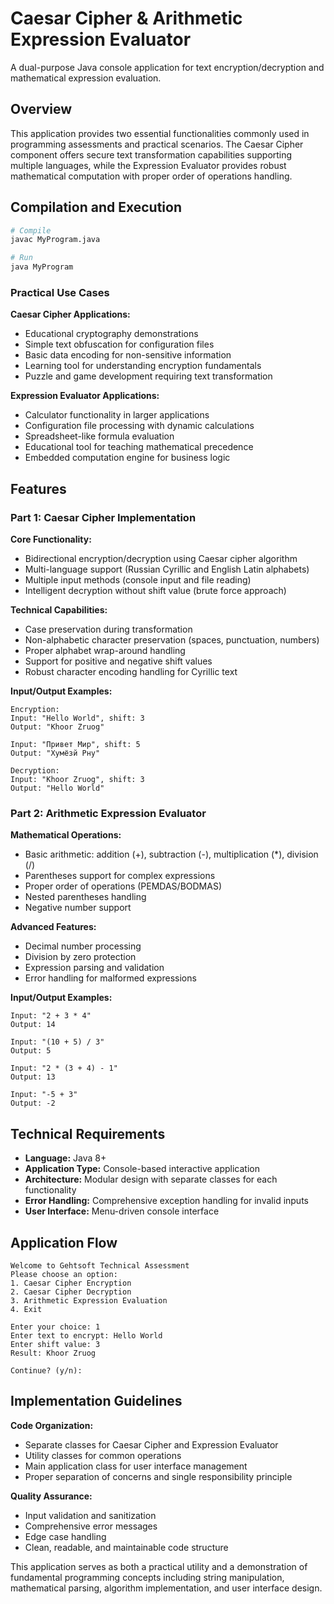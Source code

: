 # Caesar Cipher & Arithmetic Expression Evaluator

A dual-purpose Java console application for text encryption/decryption and mathematical expression evaluation.

## Overview

This application provides two essential functionalities commonly used in programming assessments and practical scenarios. The Caesar Cipher component offers secure text transformation capabilities supporting multiple languages, while the Expression Evaluator provides robust mathematical computation with proper order of operations handling.

## Compilation and Execution

```bash
# Compile
javac MyProgram.java

# Run
java MyProgram
```

### Practical Use Cases

**Caesar Cipher Applications:**
- Educational cryptography demonstrations
- Simple text obfuscation for configuration files
- Basic data encoding for non-sensitive information
- Learning tool for understanding encryption fundamentals
- Puzzle and game development requiring text transformation

**Expression Evaluator Applications:**
- Calculator functionality in larger applications
- Configuration file processing with dynamic calculations
- Spreadsheet-like formula evaluation
- Educational tool for teaching mathematical precedence
- Embedded computation engine for business logic

## Features

### Part 1: Caesar Cipher Implementation

**Core Functionality:**
- Bidirectional encryption/decryption using Caesar cipher algorithm
- Multi-language support (Russian Cyrillic and English Latin alphabets)
- Multiple input methods (console input and file reading)
- Intelligent decryption without shift value (brute force approach)

**Technical Capabilities:**
- Case preservation during transformation
- Non-alphabetic character preservation (spaces, punctuation, numbers)
- Proper alphabet wrap-around handling
- Support for positive and negative shift values
- Robust character encoding handling for Cyrillic text

**Input/Output Examples:**
```
Encryption:
Input: "Hello World", shift: 3
Output: "Khoor Zruog"

Input: "Привет Мир", shift: 5  
Output: "Хумёзй Рну"

Decryption:
Input: "Khoor Zruog", shift: 3
Output: "Hello World"
```

### Part 2: Arithmetic Expression Evaluator

**Mathematical Operations:**
- Basic arithmetic: addition (+), subtraction (-), multiplication (*), division (/)
- Parentheses support for complex expressions
- Proper order of operations (PEMDAS/BODMAS)
- Nested parentheses handling
- Negative number support

**Advanced Features:**
- Decimal number processing
- Division by zero protection
- Expression parsing and validation
- Error handling for malformed expressions

**Input/Output Examples:**
```
Input: "2 + 3 * 4"
Output: 14

Input: "(10 + 5) / 3"
Output: 5

Input: "2 * (3 + 4) - 1"
Output: 13

Input: "-5 + 3"
Output: -2
```

## Technical Requirements

- **Language:** Java 8+
- **Application Type:** Console-based interactive application
- **Architecture:** Modular design with separate classes for each functionality
- **Error Handling:** Comprehensive exception handling for invalid inputs
- **User Interface:** Menu-driven console interface

## Application Flow

```
Welcome to Gehtsoft Technical Assessment
Please choose an option:
1. Caesar Cipher Encryption
2. Caesar Cipher Decryption  
3. Arithmetic Expression Evaluation
4. Exit

Enter your choice: 1
Enter text to encrypt: Hello World
Enter shift value: 3
Result: Khoor Zruog

Continue? (y/n):
```

## Implementation Guidelines

**Code Organization:**
- Separate classes for Caesar Cipher and Expression Evaluator
- Utility classes for common operations
- Main application class for user interface management
- Proper separation of concerns and single responsibility principle

**Quality Assurance:**
- Input validation and sanitization
- Comprehensive error messages
- Edge case handling
- Clean, readable, and maintainable code structure

This application serves as both a practical utility and a demonstration of fundamental programming concepts including string manipulation, mathematical parsing, algorithm implementation, and user interface design.
